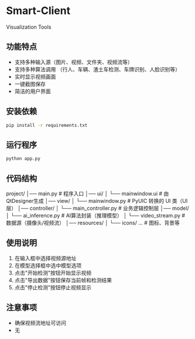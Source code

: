 # Smart-Client
Visualization Tools

## 功能特点
- 支持多种输入源（图片、视频、文件夹、视频流等）
- 支持多种算法调用 （行人、车辆、渣土车检测、车牌识别、人脸识别等）
- 实时显示视频画面
- 一键截图保存
- 简洁的用户界面

## 安装依赖

```bash
pip install -r requirements.txt
```

## 运行程序

```bash
python app.py
```

## 代码结构
project/
│── main.py               # 程序入口
│── ui/
│    └── mainwindow.ui    # 由QtDesigner生成
│── view/
│    └── mainwindow.py    # PyUIC 转换的 UI 类（UI 层）
│── controller/
│    └── main_controller.py   # 业务逻辑控制层
│── model/
│    └── ai_inference.py      # AI算法封装（推理模型）
│    └── video_stream.py      # 数据源（摄像头/视频流）
│── resources/
│    └── icons/ ...           # 图标、背景等


## 使用说明

1. 在输入框中选择视频源地址
2. 在模型选择框中选中模型选项
3. 点击"开始检测"按钮开始显示视频
3. 点击"导出数据"按钮保存当前帧和检测结果
4. 点击"停止检测"按钮停止视频显示

## 注意事项

- 确保视频流地址可访问
- 无
